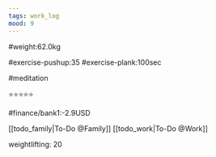 ```yaml
---
tags: work_log
mood: 9
---
```


#weight:62.0kg

#exercise-pushup:35
#exercise-plank:100sec

#meditation

⭐⭐⭐⭐⭐

#finance/bank1:-2.9USD

[[todo_family|To-Do @Family]]
[[todo_work|To-Do @Work]]


weightlifting: 20

